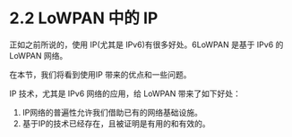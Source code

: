 # 2.2 LoWPAN 中的 IP

正如之前所说的，使用 IP(尤其是 IPv6)有很多好处。6LoWPAN 是基于 IPv6 的 LoWPAN 网络。

在本节，我们将看到使用IP 带来的优点和一些问题。

IP 技术，尤其是 IPv6 网络的应用，给 LoWPAN 带来了如下好处：
1. IP网络的普遍性允许我们借助已有的网络基础设施。
2. 基于IP的技术已经存在，且被证明是有用的和有效的。